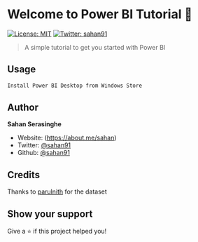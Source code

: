 # Welcome to Power BI Tutorial 👋
[![License: MIT](https://img.shields.io/badge/License-MIT-yellow.svg)](#)
[![Twitter: sahan91](https://img.shields.io/twitter/follow/sahan91.svg?style=social)](https://twitter.com/sahan91)

> A simple tutorial to get you started with Power BI

## Usage

```sh
Install Power BI Desktop from Windows Store
```

## Author

**Sahan Serasinghe**

* Website: (https://about.me/sahan)
* Twitter: [@sahan91](https://twitter.com/sahan91)
* Github: [@sahan91](https://github.com/sahan91)

## Credits

Thanks to [parulnith](https://github.com/parulnith) for the dataset

## Show your support

Give a ⭐️ if this project helped you!
